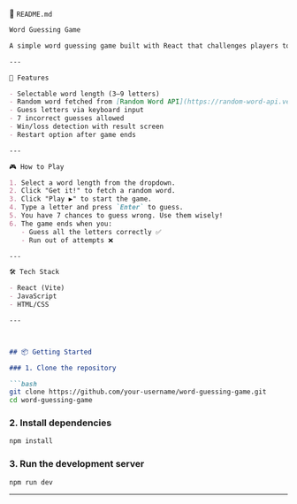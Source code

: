 📄 `README.md`

```markdown
Word Guessing Game

A simple word guessing game built with React that challenges players to guess a random word one letter at a time.

---

🚀 Features

- Selectable word length (3–9 letters)
- Random word fetched from [Random Word API](https://random-word-api.vercel.app/)
- Guess letters via keyboard input
- 7 incorrect guesses allowed
- Win/loss detection with result screen
- Restart option after game ends

---

🎮 How to Play

1. Select a word length from the dropdown.
2. Click "Get it!" to fetch a random word.
3. Click "Play ▶" to start the game.
4. Type a letter and press `Enter` to guess.
5. You have 7 chances to guess wrong. Use them wisely!
6. The game ends when you:
   - Guess all the letters correctly ✅
   - Run out of attempts ❌

---

🛠 Tech Stack

- React (Vite)
- JavaScript
- HTML/CSS

---



## 📦 Getting Started

### 1. Clone the repository

```bash
git clone https://github.com/your-username/word-guessing-game.git
cd word-guessing-game
```

### 2. Install dependencies

```bash
npm install
```

### 3. Run the development server

```bash
npm run dev
```

---
